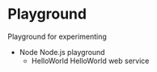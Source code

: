 # Playground
Playground for experimenting

* Node
Node.js playground
  * HelloWorld
  HelloWorld web service
